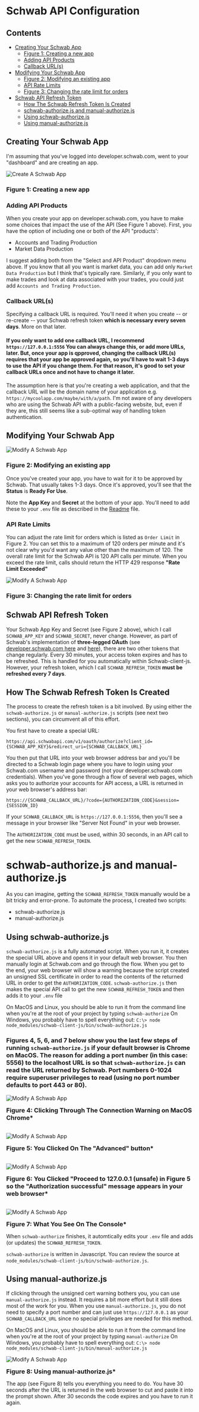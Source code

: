 # Schwab API Configuration

## Contents
  * [Creating Your Schwab App](#creating-your-schwab-app)
    + [Figure 1: Creating a new app](#figure-1-creating-a-new-app)
    + [Adding API Products](#adding-api-products)
    + [Callback URL(s)](#callback-url-s-)
  * [Modifying Your Schwab App](#modifying-your-schwab-app)
    + [Figure 2: Modifying an existing app](#figure-2-modifying-an-existing-app)
    + [API Rate Limits](#api-rate-limits)
    + [Figure 3: Changing the rate limit for orders](#figure-3-changing-the-rate-limit-for-orders)
  * [Schwab API Refresh Token](#schwab-api-refresh-token)
     + [How The Schwab Refresh Token Is Created](#how-the-schwab-refresh-token-is-created)
     + [schwab-authorize.js and manual-authorize.js](#schwab-authorizejs-and-manual-authorizejs)
     + [Using schwab-authorize.js](#using-schwab-authorizejs)
     + [Using manual-authorize.js](#using-manual-authorizejs)


## Creating Your Schwab App
I'm assuming that you've logged into developer.schwab.com, went to your "dashboard" and are creating an app.

![Create A Schwab App](images/CreateApp.jpg)

### Figure 1: Creating a new app

### Adding API Products

When you create your app on developer.schwab.com, you have to make some choices that impact the use of the API (See Figure 1 above). First, you have the option of including one or both of the API "products':

- Accounts and Trading Production
- Market Data Production

I suggest adding both from the "Select and API Product" dropdown menu above. If you know that all you want is market data, you can add only `Market Data Production` but I think that's typically rare. Similarly, if you only want to make trades and look at data associated with your trades, you could just add `Accounts and Trading Production`.

### Callback URL(s)

Specifying a callback URL is required. You'll need it when you create -- or re-create -- your Schwab refresh token **which is necessary every seven days**. More on that later.

#### If you only want to add one callback URL, I recommend `https://127.0.0.1:5556` You can always change this, or add more URLs, later. But, once your app is qpproved, changing the callback URL(s) requires that your app be approved again, so you'll have to wait 1-3 days to use the API if you change them. For that reason, it's good to set your callback URLs once and not have to change it later.

The assumption here is that you're creating a web application, and that the callback URL will be the domain name of your application e.g. `https://mycoolapp.com/maybe/with/a/path`. I'm not aware of any developers who are using the Schwab API with a public-facing website, but, even if they are, this still seems like a sub-optimal way of handling token authentication.

## Modifying Your Schwab App

![Modify A Schwab App](images/CreateAfter.jpg)

### Figure 2: Modifying an existing app

Once you've created your app, you have to wait for it to be approved by Schwab. That usually takes 1-3 days. Once it's approved, you'll see that the **Status** is **Ready For Use**.

Note the **App Key** and **Secret** at the bottom of your app. You'll need to add these to your `.env` file as described in the [Readme](../Readme.md) file.

### API Rate Limits

You can adjust the rate limit for orders which is listed as `Order Limit` in Figure 2. You can set this to a maximum of 120 orders per minute and it's not clear why you'd want any value other than the maximum of 120. The overall rate limit for the Schwab API is 120 API calls per minute. When you exceed the rate limit, calls should return the HTTP 429 response **"Rate Limit Exceeded"**

![Modify A Schwab App](images/OrderLimit.jpg)

### Figure 3: Changing the rate limit for orders

## Schwab API Refresh Token

Your Schwab App Key and Secret (see Figure 2 above), which I call `SCHWAB_APP_KEY` and `SCHWAB_SECRET`, never change. However, as part of Schwab's implementation of **three-legged OAuth** (see [developer.schwab.com here](https://developer.schwab.com/user-guides/get-started/authenticate-with-oauth) and [here](https://developer.schwab.com/products/trader-api--individual/details/documentation/Retail%20Trader%20API%20Production)), there are two other tokens that change regularly. Every 30 minutes, your access token expires and has to be refreshed. This is handled for you automatically within Schwab-client-js. However, your refresh token, which I call `SCHWAB_REFRESH_TOKEN` **must be refreshed every 7 days**.

## How The Schwab Refresh Token Is Created

The process to create the refresh token is a bit involved. By using either the `schwab-authorize.js` or `manual-authorize.js` scripts (see next two sections), you can circumvent all of this effort.

You first have to create a special URL:

`https://api.schwabapi.com/v1/oauth/authorize?client_id={SCHWAB_APP_KEY}&redirect_uri={SCHWAB_CALLBACK_URL}`

You then put that URL into your web browser address bar and you'll be directed to a Schwab login page where you have to login using your Schwab.com username and password (not your developer.schwab.com credentials). When you've gone through a flow of several web pages, which asks you to authorize your accounts for API access, a URL is returned in your web browser's address bar:

`https://{SCHWAB_CALLBACK_URL}/?code={AUTHORIZATION_CODE}&session={SESSION_ID}`

If your `SCHWAB_CALLBACK_URL` is `https://127.0.0.1:5556`, then you'll see a message in your browser like "Server Not Found" in your web browser.

The `AUTHORIZATION_CODE` must be used, within 30 seconds, in an API call to get the new `SCHWAB_REFRESH_TOKEN`.

# schwab-authorize.js and manual-authorize.js

As you can imagine, getting the `SCHWAB_REFRESH_TOKEN` manually would be a bit tricky and error-prone. To automate the process, I created two scripts:

- schwab-authorize.js
- manual-authorize.js

## Using schwab-authorize.js

`schwab-authorize.js` is a fully automated script. When you run it, it creates the special URL above and opens it in your default web browser. You then manually login at Schwab.com and go through the flow. When you get to the end, your web browser will show a warning because the script created an unsigned SSL certificate in order to read the contents of the returned URL in order to get the `AUTHORIZATION_CODE`. `schwab-authorize.js` then makes the special API call to get the new `SCWHAB_REFRESH_TOKEN` and then adds it to your `.env` file

On MacOS and Linux, you should be able to run it from the command line when you're at the root of your project by typing `schwab-authorize` On Windows, you probably have to spell everything out: `C:\> node node_modules/schwab-client-js/bin/schwab-authorize.js`

### Figures 4, 5, 6, and 7 below show you the last few steps of running `schwab-authorize.js` if your default browser is Chrome on MacOS. The reason for adding a port number (in this case: 5556) to the localhost URL is so that `schwab-authorize.js` can read the URL returned by Schwab. Port numbers 0-1024 require superuser privileges to read (using no port number defaults to port 443 or 80).

![Modify A Schwab App](images/chrome1.jpg)

<h3 style="display: inline;">Figure 4: Clicking Through The Connection Warning on MacOS Chrome*</h3><br /><br />

![Modify A Schwab App](images/chrome2.jpg)

<h3 style="display: inline;">Figure 5: You Clicked On The "Advanced" button*</h3><br /><br />

![Modify A Schwab App](images/chrome3.jpg)

<h3 style="display: inline;">Figure 6: You Clicked "Proceed to 127.0.0.1 (unsafe) in Figure 5 so the "Authorization successful" message appears in your web browser*</h3><br /><br />

![Modify A Schwab App](images/chrome4.jpg)

<h3 style="display: inline;">Figure 7: What You See On The Console*</h3><br />

When `schwab-authorize` finishes, it automtically edits your `.env` file and adds (or updates) the `SCHWAB_REFRESH_TOKEN`.

`schwab-authorize` is written in Javascript. You can review the source at `node_modules/schwab-client-js/bin/schwab-authorize.js`.

## Using manual-authorize.js

If clicking through the unsigned cert warning bothers you, you can use `manual-authorize.js` instead. It requires a bit more effort but it still does most of the work for you. When you use `manual-authorize.js`, you do not need to specify a port number and can just use `https://127.0.0.1` as your `SCHWAB_CALLBACK_URL` since no special privileges are needed for this method.

On MacOS and Linux, you should be able to run it from the command line when you're at the root of your project by typing `manual-authorize` On Windows, you probably have to spell everything out: `C:\> node node_modules/schwab-client-js/bin/manual-authorize.js`

![Modify A Schwab App](images/manual.jpg)

<h3 style="display: inline;">Figure 8: Using manual-authorize.js*</h3><br />

The app (see Figure 8) tells you everything you need to do. You have 30 seconds after the URL is returned in the web browser to cut and paste it into the prompt shown. After 30 seconds the code expires and you have to run it again.
